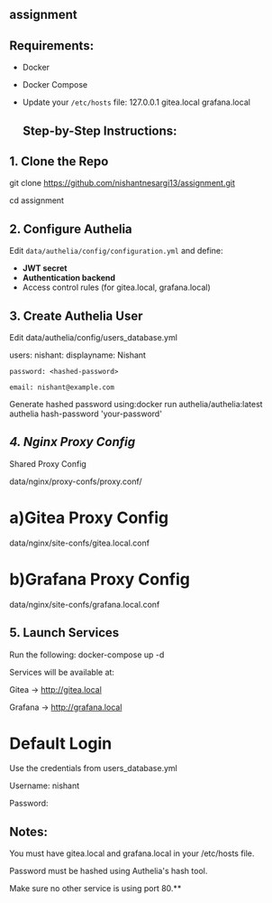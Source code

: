 ## assignment

## Requirements:

- Docker
- Docker Compose
- Update your `/etc/hosts` file:
127.0.0.1 gitea.local grafana.local

  

  ## Step-by-Step Instructions:

## 1. Clone the Repo

git clone https://github.com/nishantnesargi13/assignment.git


cd assignment

## **2. Configure Authelia**

Edit `data/authelia/config/configuration.yml` and define:

- **JWT secret**
- **Authentication backend** 
- Access control rules (for gitea.local, grafana.local)



## 3. Create Authelia User
Edit data/authelia/config/users_database.yml

users:
  nishant:
    displayname: Nishant
  
    password: <hashed-password>
   
    email: nishant@example.com

Generate hashed password using:docker run authelia/authelia:latest authelia hash-password 'your-password'

## *4. Nginx Proxy Config*

Shared Proxy Config

data/nginx/proxy-confs/proxy.conf/

 # a)Gitea Proxy Config
data/nginx/site-confs/gitea.local.conf

#  b)Grafana Proxy Config
data/nginx/site-confs/grafana.local.conf


## 5. Launch Services
Run the following:
docker-compose up -d

Services will be available at:

Gitea → http://gitea.local

Grafana → http://grafana.local


# Default Login
Use the credentials from users_database.yml

Username: nishant

Password: <your password>




## Notes:
You must have gitea.local and grafana.local in your /etc/hosts file.

Password must be hashed using Authelia's hash tool.

Make sure no other service is using port 80.**
